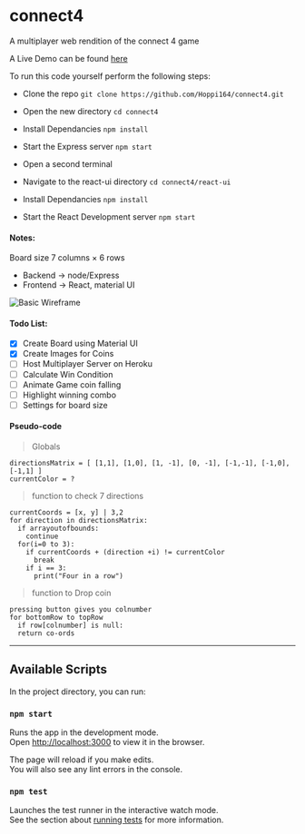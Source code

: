 # connect4

A multiplayer web rendition of the connect 4 game

A Live Demo can be found [here](https://connect-4-backend.herokuapp.com/ "connect4")

To run this code yourself perform the following steps:

-   Clone the repo
    `git clone https://github.com/Hoppi164/connect4.git`
-   Open the new directory
    `cd connect4`
-   Install Dependancies
    `npm install`
-   Start the Express server
    `npm start`

-   Open a second terminal
-   Navigate to the react-ui directory
    `cd connect4/react-ui`
-   Install Dependancies
    `npm install`
-   Start the React Development server
    `npm start`


#### Notes:

Board size 7 columns × 6 rows

-   Backend -> node/Express
-   Frontend -> React, material UI

![Basic Wireframe](https://hoppi164.github.io/connect4/wireframe01.png)

#### Todo List:

-   [x] Create Board using Material UI
-   [x] Create Images for Coins
-   [ ] Host Multiplayer Server on Heroku
-   [ ] Calculate Win Condition
-   [ ] Animate Game coin falling
-   [ ] Highlight winning combo
-   [ ] Settings for board size

#### Pseudo-code

> Globals

```
directionsMatrix = [ [1,1], [1,0], [1, -1], [0, -1], [-1,-1], [-1,0], [-1,1] ]
currentColor = ?
```

> function to check 7 directions

```
currentCoords = [x, y] | 3,2
for direction in directionsMatrix:
  if arrayoutofbounds:
    continue
  for(i=0 to 3):
    if currentCoords + (direction +i) != currentColor
      break
    if i == 3:
      print("Four in a row")
```

> function to Drop coin

```
pressing button gives you colnumber
for bottomRow to topRow
  if row[colnumber] is null:
  return co-ords
```

---







## Available Scripts

In the project directory, you can run:

### `npm start`

Runs the app in the development mode.<br />
Open [http://localhost:3000](http://localhost:3000) to view it in the browser.

The page will reload if you make edits.<br />
You will also see any lint errors in the console.

### `npm test`

Launches the test runner in the interactive watch mode.<br />
See the section about [running tests](https://facebook.github.io/create-react-app/docs/running-tests) for more information.